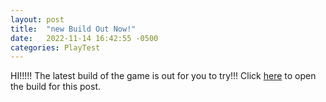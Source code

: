 ```yaml
---
layout: post
title:  "new Build Out Now!"
date:   2022-11-14 16:42:55 -0500
categories: PlayTest
---
```

HI!!!!! The latest build of the game is out for you to try!!!
Click <a href="../../../../builds/build01.pdf">here</a> to open the build for this post.

